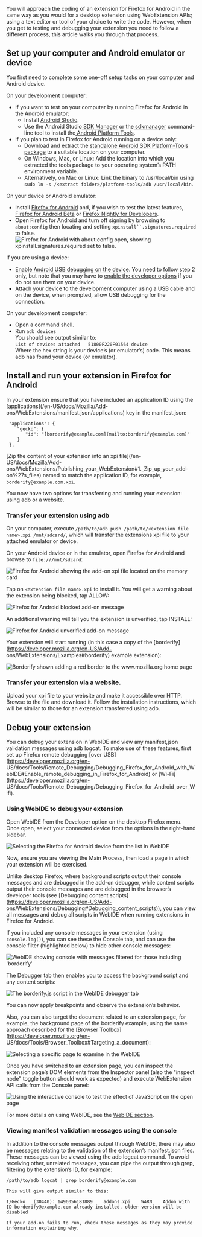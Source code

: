 You will approach the coding of an extension for Firefox for Android in the
same way as you would for a desktop extension using WebExtension APIs; using a
text editor or tool of your choice to write the code. However, when you get to
testing and debugging your extension you need to follow a different process,
this article walks you through that process.

## Set up your computer and Android emulator or device

You first need to complete some one-off setup tasks on your computer and
Android device.

On your development computer:

  * If you want to test on your computer by running Firefox for Android in the Android emulator: 
    * Install [Android Studio](https://developer.android.com/studio/index.html).
    * Use the Android Studio[ SDK Manager](https://developer.android.com/studio/intro/update.html#sdk-manager) or the[ sdkmanager](https://developer.android.com/studio/command-line/sdkmanager.html) command-line tool to install the[ Android Platform Tools](https://developer.android.com/studio/releases/platform-tools.html).
  * If you plan to test in Firefox for Android running on a device only: 
    * Download and extract the [standalone Android SDK Platform-Tools package](https://developer.android.com/studio/releases/platform-tools.html) to a suitable location on your computer.
    * On Windows, Mac, or Linux: Add the location into which you extracted the tools package to your operating system’s PATH environment variable.
    * Alternatively, on Mac or Linux: Link the binary to /usr/local/bin using `sudo ln -s /<extract folder>/platform-tools/adb /usr/local/bin`.

On your device or Android emulator:

  * Install [Firefox for Android](https://play.google.com/store/apps/details?id=org.mozilla.firefox&referrer=utm_source%3Dmozilla%26utm_medium%3DReferral%26utm_campaign%3Dmozilla-org) and, if you wish to test the latest features, [Firefox for Android Beta](https://play.google.com/store/apps/details?id=org.mozilla.firefox_beta) or [Firefox Nightly for Developers](https://play.google.com/store/apps/details?id=org.mozilla.fennec_aurora).
  * Open Firefox for Android and turn off signing by browsing to `about:config` then locating and setting `xpinstall``.signatures.required` to false.  
![Firefox for Android with about:config open, showing
xpinstall.signatures.required set to
false.](https://mdn.mozillademos.org/files/15101/set_xpinstall.png)

If you are using a device:

  * [Enable Android USB debugging on the device](https://developer.android.com/studio/run/device.html). You need to follow step 2 only, but note that you may have to [enable the developer options](https://developer.android.com/studio/debug/dev-options.html) if you do not see them on your device.
  * Attach your device to the development computer using a USB cable and on the device, when prompted, allow USB debugging for the connection.

On your development computer:

  * Open a command shell.
  * Run `adb devices`  
You should see output similar to:  
`List of devices attached  
51800F220F01564 device`  
Where the hex string is your device’s (or emulator’s) code. This means adb has
found your device (or emulator).

## Install and run your extension in Firefox for Android

In your extension ensure that you have included an application ID using the
[applications](/en-US/docs/Mozilla/Add-
ons/WebExtensions/manifest.json/applications) key in the manifest.json:

    
    
     "applications": {
        "gecko": {
           "id": "[borderify@example.com](mailto:borderify@example.com)"
        }
     },

[Zip the content of your extension into an xpi file](/en-US/docs/Mozilla/Add-
ons/WebExtensions/Publishing_your_WebExtension#1._Zip_up_your_add-
on%27s_files) named to match the application ID, for example,
`borderify@example.com.xpi`.

You now have two options for transferring and running your extension: using
adb or a website.

### Transfer your extension using adb

On your computer, execute `/path/to/adb push /path/to/<extension file
name>.xpi /mnt/sdcard/`, which will transfer the extensions xpi file to your
attached emulator or device.

On your Android device or in the emulator, open Firefox for Android and browse
to `file:///mnt/sdcard`:

![Firefox for Android showing the add-on xpi file located on the memory
card](https://mdn.mozillademos.org/files/15103/xpi%20file%20on%20memory%20card.png)

Tap on `<extension file name>.xpi` to install it. You will get a warning about
the extension being blocked, tap ALLOW:

![Firefox for Android blocked add-on
message](https://mdn.mozillademos.org/files/15105/blocked-add-on-message.png)

An additional warning will tell you the extension is unverified, tap INSTALL:

![Firefox for Android unverified add-on
message](https://mdn.mozillademos.org/files/15107/unverified_add_on_messages.png)

Your extension will start running (in this case a copy of the
[borderify](https://developer.mozilla.org/en-US/Add-
ons/WebExtensions/Examples#borderify) example extension):

![Borderify shown adding a red border to the www.mozilla.org home
page](https://mdn.mozillademos.org/files/15109/borderify_in_action.png)

### Transfer your extension via a website.

Upload your xpi file to your website and make it accessible over HTTP. Browse
to the file and download it. Follow the installation instructions, which will
be similar to those for an extension transferred using adb.

## Debug your extension

You can debug your extension in WebIDE and view any manifest,json validation
messages using adb logcat. To make use of these features, first set up Firefox
remote debugging [over USB](https://developer.mozilla.org/en-
US/docs/Tools/Remote_Debugging/Debugging_Firefox_for_Android_with_WebIDE#Enable_remote_debugging_in_Firefox_for_Android)
or [Wi-Fi](https://developer.mozilla.org/en-
US/docs/Tools/Remote_Debugging/Debugging_Firefox_for_Android_over_Wifi).

### Using WebIDE to debug your extension

Open WebIDE from the Developer option on the desktop Firefox menu. Once open,
select your connected device from the options in the right-hand sidebar.

![Selecting the Firefox for Android device from the list in
WebIDE](https://mdn.mozillademos.org/files/15111/Select%20Firefox%20on%20Android%20device.png)

Now, ensure you are viewing the Main Process, then load a page in which your
extension will be exercised.

Unlike desktop Firefox, where background scripts output their console messages
and are debugged in the add-on debugger, while content scripts output their
console messages and are debugged in the browser’s developer tools (see
[Debugging content scripts](https://developer.mozilla.org/en-US/Add-
ons/WebExtensions/Debugging#Debugging_content_scripts)), you can view all
messages and debug all scripts in WebIDE when running extensions in Firefox
for Android.

If you included any console messages in your extension (using
`console.log()`), you can see these the Console tab, and can use the console
filter (highlighted below) to hide other console messages:

![WebIDE showing console with messages filtered for those including
'borderify'](https://mdn.mozillademos.org/files/15113/WebIDE%20console%20messages%20and%20filter.png)

The Debugger tab then enables you to access the background script and any
content scripts:

![The borderify.js script in the WebIDE debugger
tab](https://mdn.mozillademos.org/files/15115/WebIDE%20script%20in%20debugger.png)

You can now apply breakpoints and observe the extension’s behavior.

Also, you can also target the document related to an extension page, for
example, the background page of the borderify example, using the same approach
described for the [Browser Toolbox](https://developer.mozilla.org/en-
US/docs/Tools/Browser_Toolbox#Targeting_a_document):

![Selecting a specific page to examine in the
WebIDE](https://mdn.mozillademos.org/files/15117/WebIDE%20selecting%20page.png)

Once you have switched to an extension page, you can inspect the extension
page’s DOM elements from the Inspector panel (also the "inspect node" toggle
button should work as expected) and execute WebExtension API calls from the
Console panel:

![Using the interactive console to test the effect of JavaScript on the open
page](https://mdn.mozillademos.org/files/15119/WebIDE%20testing%20JavaScript.png)

For more details on using WebIDE, see the [WebIDE
section](https://developer.mozilla.org/en-US/docs/Tools/WebIDE).

### Viewing manifest validation messages using the console

In addition to the console messages output through WebIDE, there may also be
messages relating to the validation of the extension’s manifest.json files.
These messages can be viewed using the adb logcat command. To avoid receiving
other, unrelated messages, you can pipe the output through grep, filtering by
the extension’s ID, for example:

`/path/to/adb logcat | grep borderify@example.com`

`This will give output similar to this:`

``I/Gecko   (30440): 1496056181889    addons.xpi    WARN    Addon with ID
borderify@example.com already installed, older version will be disabled``

`If your add-on fails to run, check these messages as they may provide
information explaining why.`

